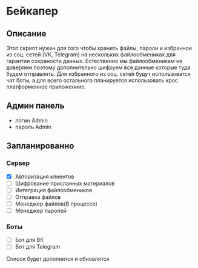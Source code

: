 # Бейкапер
## Описание
Этот скрипт нужен для того чтобы хранить файлы, пароли и избранное из соц. сетей (VK, Telegram) на нескольких файлообмениках для гарантии сохраности данных. Естественно мы файлообменикам не доверяем поэтому дополнительно шифруем все данные которые туда будем отправлять. Для избранного из соц. сетей будут использоватся чат боты, а для всего остального планируется использовать крос платформенное приложениие.

## Админ панель
- логин Admin
- пароль Admin

## Запланированно

### Сервер
- [x] Авторизация клиентов
- [ ] Шифрование присланных материалов
- [ ] Интеграция файлообмеников
- [ ] Отправка файлов
- [ ] Менеджер файлов(В процессе)
- [ ] Менеджер паролей

### Боты
- [ ] Бот для ВК
- [ ] Бот для Telegram

Список будет дополнятся и обновлятся
